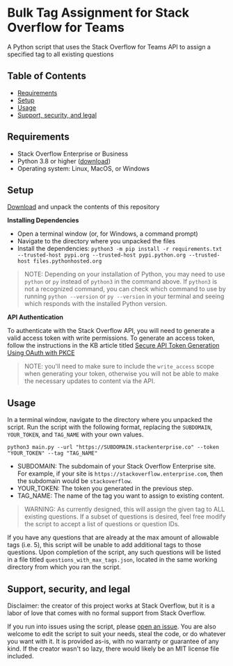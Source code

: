# Bulk Tag Assignment for Stack Overflow for Teams
A Python script that uses the Stack Overflow for Teams API to assign a specified tag to all existing questions

## Table of Contents
* [Requirements](https://github.com/jklick-so/so4t_bulk_tag_assignment?tab=readme-ov-file#requirements)
* [Setup](https://github.com/jklick-so/so4t_bulk_tag_assignment?tab=readme-ov-file#setup)
* [Usage](https://github.com/jklick-so/so4t_bulk_tag_assignment?tab=readme-ov-file#usage)
* [Support, security, and legal](https://github.com/jklick-so/so4t_bulk_tag_assignment?tab=readme-ov-file#support-security-and-legal)


## Requirements
* Stack Overflow Enterprise or Business
* Python 3.8 or higher ([download](https://www.python.org/downloads/))
* Operating system: Linux, MacOS, or Windows

## Setup

[Download](https://github.com/jklick-so/so4t_bulk_tag_assignment/archive/refs/heads/main.zip) and unpack the contents of this repository

**Installing Dependencies**

* Open a terminal window (or, for Windows, a command prompt)
* Navigate to the directory where you unpacked the files
* Install the dependencies: `python3 -m pip install -r requirements.txt --trusted-host pypi.org --trusted-host pypi.python.org --trusted-host files.pythonhosted.org`

> NOTE: Depending on your installation of Python, you may need to use `python` or `py` instead of `python3` in the command above. If `python3` is not a recognized command, you can check which command to use by running `python --version` or `py --version` in your terminal and seeing which responds with the installed Python version.

**API Authentication**

To authenticate with the Stack Overflow API, you will need to generate a valid access token with write permissions. To generate an access token, follow the instructions in the KB article titled [Secure API Token Generation Using OAuth with PKCE](https://support.stackenterprise.co/support/solutions/articles/22000286119-secure-api-token-generation-using-oauth-with-pkce)

> NOTE: you'll need to make sure to include the `write_access` scope when generating your token, otherwise you will not be able to make the necessary updates to content via the API.

## Usage

In a terminal window, navigate to the directory where you unpacked the script. Run the script with the following format, replacing the `SUBDOMAIN`, `YOUR_TOKEN`, and `TAG_NAME` with your own values.

`python3 main.py --url "https://SUBDOMAIN.stackenterprise.co" --token "YOUR_TOKEN" --tag "TAG_NAME"`

* SUBDOMAIN: The subdomain of your Stack Overflow Enterprise site. For example, if your site is `https://stackoverflow.enterprise.com`, then the subdomain would be `stackoverflow`.
* YOUR_TOKEN: The token you generated in the previous step.
* TAG_NAME: The name of the tag you want to assign to existing content.

> WARNING: As currently designed, this will assign the given tag to ALL existing questions. If a subset of questions is desired, feel free modify the script to accept a list of questions or question IDs. 

If you have any questions that are already at the max amount of allowable tags (i.e. 5), this script will be unable to add additional tags to those questions. Upon completion of the script, any such questions will be listed in a file titled `questions_with_max_tags.json`, located in the same working directory from which you ran the script.


## Support, security, and legal
Disclaimer: the creator of this project works at Stack Overflow, but it is a labor of love that comes with no formal support from Stack Overflow. 

If you run into issues using the script, please [open an issue](https://github.com/jklick-so/so4t_bulk_tag_assignment/issues). You are also welcome to edit the script to suit your needs, steal the code, or do whatever you want with it. It is provided as-is, with no warranty or guarantee of any kind. If the creator wasn't so lazy, there would likely be an MIT license file included.
